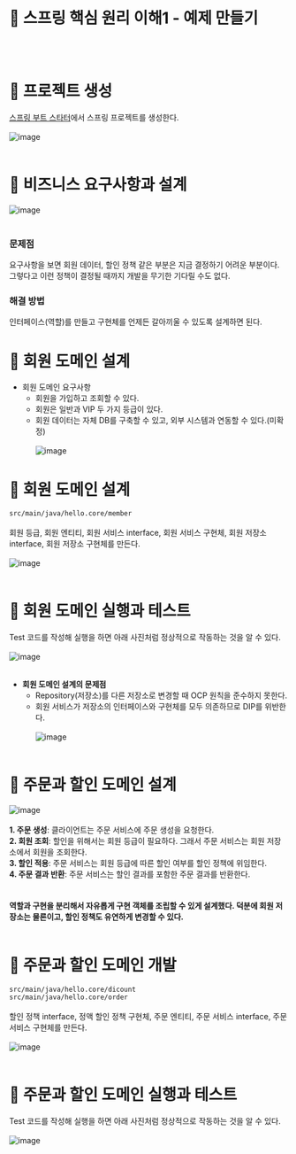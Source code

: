 # 📖 스프링 핵심 원리 이해1 - 예제 만들기
<br/><br/>
# 🔎 프로젝트 생성
[스프링 부트 스타터](https://start.spring.io/)에서 스프링 프로젝트를 생성한다.<br/><br/>
![image](https://github.com/jang9205/spring_study/assets/123082616/924c7869-d498-4711-a726-8b5bdfdc0b85)<br/><br/>
# 🔎 비즈니스 요구사항과 설계
![image](https://github.com/jang9205/spring_study/assets/123082616/4f3baa1c-ab53-4d80-8644-d81e7c034b64)<br/><br/>
### 문제점
요구사항을 보면 회원 데이터, 할인 정책 같은 부분은 지금 결정하기 어려운 부분이다. 그렇다고 이런 정책이 결정될 때까지 개발을 무기한 기다릴 수도 없다.
### 해결 방법
인터페이스(역할)를 만들고 구현체를 언제든 갈아끼울 수 있도록 설계하면 된다.
# 🔎 회원 도메인 설계
- 회원 도메인 요구사항
  - 회원을 가입하고 조회할 수 있다.
  - 회원은 일반과 VIP 두 가지 등급이 있다.
  - 회원 데이터는 자체 DB를 구축할 수 있고, 외부 시스템과 연동할 수 있다.(미확정)<br/><br/>
![image](https://github.com/jang9205/spring_study/assets/123082616/76b9ab34-ee84-4cc6-993a-a3f89697fa50)
# 🔎 회원 도메인 설계
`src/main/java/hello.core/member`<br/><br/>
회원 등급, 회원 엔티티, 회원 서비스 interface, 회원 서비스 구현체, 회원 저장소 interface, 회원 저장소 구현체를 만든다.<br/><br/>
![image](https://github.com/jang9205/spring_study/assets/123082616/a711fef3-d44b-47a1-aca4-f766c8f875fa)<br/><br/>
# 🔎 회원 도메인 실행과 테스트
Test 코드를 작성해 실행을 하면 아래 사진처럼 정상적으로 작동하는 것을 알 수 있다.<br/><br/>
![image](https://github.com/jang9205/spring_study/assets/123082616/6f59e3ec-2562-4c8d-8b62-3f7f513de5d6)<br/><br/>
- **회원 도메인 설계의 문제점**
  - Repository(저장소)를 다른 저장소로 변경할 때 OCP 원칙을 준수하지 못한다.
  - 회원 서비스가 저장소의 인터페이스와 구현체를 모두 의존하므로 DIP를 위반한다.<br/><br/>
  ![image](https://github.com/jang9205/spring_study/assets/123082616/e4ca7483-a7fe-4b86-8e8e-cbcc15089f66)<br/><br/>
# 🔎 주문과 할인 도메인 설계
![image](https://github.com/jang9205/spring_study/assets/123082616/c63510d6-a734-47d4-ae28-cd7060513e4b)<br/><br/>
**1. 주문 생성**: 클라이언트는 주문 서비스에 주문 생성을 요청한다.<br/>
**2. 회원 조회**: 할인을 위해서는 회원 등급이 필요하다. 그래서 주문 서비스는 회원 저장소에서 회원을 조회한다.<br/>
**3. 할인 적용**: 주문 서비스는 회원 등급에 따른 할인 여부를 할인 정책에 위임한다.<br/>
**4. 주문 결과 반환**: 주문 서비스는 할인 결과를 포함한 주문 결과를 반환한다.<br/><br/>
#### 역할과 구현을 분리해서 자유롭게 구현 객체를 조립할 수 있게 설계했다. 덕분에 회원 저장소는 물론이고, 할인 정책도 유연하게 변경할 수 있다.<br/><br/>
# 🔎 주문과 할인 도메인 개발
`src/main/java/hello.core/dicount`<br/>
`src/main/java/hello.core/order`<br/><br/>
할인 정책 interface, 정액 할인 정책 구현체, 주문 엔티티, 주문 서비스 interface, 주문 서비스 구현체를 만든다.<br/><br/>
![image](https://github.com/jang9205/spring_study/assets/123082616/0bb7589d-d0e7-4224-86e7-b3ebaec3a529)<br/><br/>
# 🔎 주문과 할인 도메인 실행과 테스트
Test 코드를 작성해 실행을 하면 아래 사진처럼 정상적으로 작동하는 것을 알 수 있다.<br/><br/>
![image](https://github.com/jang9205/spring_study/assets/123082616/55088a7d-c319-4a60-803e-1596074b68cb)